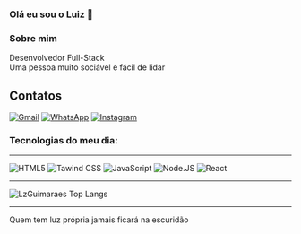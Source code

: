 ### Olá eu sou o Luiz 🙂

### Sobre mim 
Desenvolvedor Full-Stack
<br/>
Uma pessoa muito sociável e fácil de lidar

## Contatos
[![Gmail](https://img.shields.io/badge/Gmail-D14836?style=for-the-badge&logo=gmail&logoColor=white)](https://criarmeulink.com.br/u/1704385220)
[![WhatsApp](https://img.shields.io/badge/WhatsApp-25D366?style=for-the-badge&logo=whatsapp&logoColor=white)](https://wa.me/5565998153854)
[![Instagram](https://img.shields.io/badge/Instagram-E4405F?style=for-the-badge&logo=instagram&logoColor=white)](https://www.instagram.com/lzguimaraes?igsh=MXhmZDRpeWN4NG0xOA==)

### Tecnologias do meu dia:
<div>
<hr/>

![HTML5](https://img.shields.io/badge/HTML5-E34F26?style=for-the-badge&logo=html5&logoColor=white)
![Tawind CSS](https://img.shields.io/badge/Tailwind_CSS-38B2AC?style=for-the-badge&logo=tailwind-css&logoColor=white)
![JavaScript](https://img.shields.io/badge/JavaScript-323330?style=for-the-badge&logo=javascript&logoColor=F7DF1E)
![Node.JS](https://img.shields.io/badge/Node.js-43853D?style=for-the-badge&logo=node.js&logoColor=white)
![React](https://img.shields.io/badge/React-20232A?style=for-the-badge&logo=react&logoColor=61DAFB)
</div>

<hr>

![LzGuimaraes Top Langs](https://github-readme-stats.vercel.app/api/top-langs/?username=LzGuimaraes&hide_progress=true)
<hr>

Quem tem luz própria jamais ficará na escuridão
